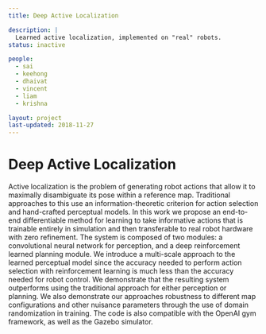 ```yaml
---
title: Deep Active Localization

description: |
  Learned active localization, implemented on "real" robots.
status: inactive

people:
  - sai
  - keehong
  - dhaivat
  - vincent
  - liam
  - krishna

layout: project
last-updated: 2018-11-27
---
```



# Deep Active Localization

Active localization is the problem of generating robot actions that allow it to maximally disambiguate its pose within a reference map. Traditional approaches to this use an information-theoretic criterion for action selection and hand-crafted perceptual models. In this work we propose an end-to-end differentiable method for learning to take informative actions that is trainable entirely in simulation and then transferable to real robot hardware with zero refinement. The system is composed of two modules: a convolutional neural network for perception, and a deep reinforcement learned planning module. We introduce a multi-scale approach to the learned perceptual model since the accuracy needed to perform action selection with reinforcement learning is much less than the accuracy needed for robot control. We demonstrate that the resulting system outperforms using the traditional approach for either perception or planning. We also demonstrate our approaches robustness to different map configurations and other nuisance parameters through the use of domain randomization in training. The code is also compatible with the OpenAI gym framework, as well as the Gazebo simulator.
